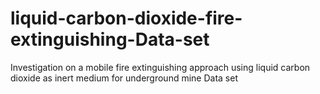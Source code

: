 # liquid-carbon-dioxide-fire-extinguishing-Data-set
Investigation on a mobile fire extinguishing approach using liquid carbon dioxide as inert medium for underground mine Data set
